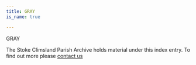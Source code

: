 ```yaml
---
title: GRAY
is_name: true

---
```


GRAY


The Stoke Climsland Parish Archive holds material under this index entry. To find out more please [contact us](/contact/)
